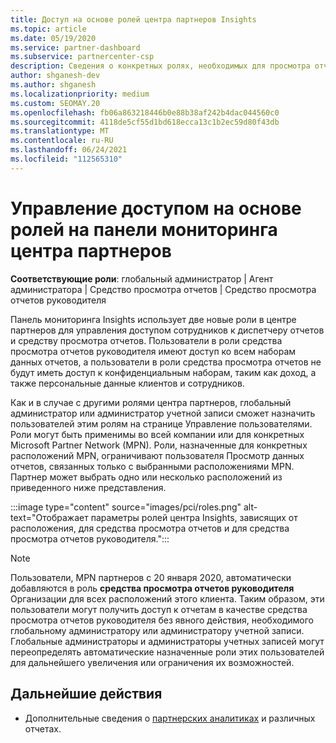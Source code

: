 ```yaml
---
title: Доступ на основе ролей центра партнеров Insights
ms.topic: article
ms.date: 05/19/2020
ms.service: partner-dashboard
ms.subservice: partnercenter-csp
description: Сведения о конкретных ролях, необходимых для просмотра отчетов центра партнеров. К ним относятся роли средства просмотра отчетов руководителя и средства просмотра отчетов.
author: shganesh-dev
ms.author: shganesh
ms.localizationpriority: medium
ms.custom: SEOMAY.20
ms.openlocfilehash: fb06a863218446b0e88b38af242b4dac044560c0
ms.sourcegitcommit: 4118de5cf55d1bd618ecca13c1b2ec59d80f43db
ms.translationtype: MT
ms.contentlocale: ru-RU
ms.lasthandoff: 06/24/2021
ms.locfileid: "112565310"
---
```

# <a name="role-based-access-control-to-the-partner-center-insights-dashboard"></a>Управление доступом на основе ролей на панели мониторинга центра партнеров

**Соответствующие роли**: глобальный администратор | Агент администратора | Средство просмотра отчетов | Средство просмотра отчетов руководителя

Панель мониторинга Insights использует две новые роли в центре партнеров для управления доступом сотрудников к диспетчеру отчетов и средству просмотра отчетов.  Пользователи в роли средства просмотра отчетов руководителя имеют доступ ко всем наборам данных отчетов, а пользователи в роли средства просмотра отчетов не будут иметь доступ к конфиденциальным наборам, таким как доход, а также персональные данные клиентов и сотрудников.  

Как и в случае с другими ролями центра партнеров, глобальный администратор или администратор учетной записи сможет назначить пользователей этим ролям на странице Управление пользователями. Роли могут быть применимы во всей компании или для конкретных Microsoft Partner Network (MPN). Роли, назначенные для конкретных расположений MPN, ограничивают пользователя Просмотр данных отчетов, связанных только с выбранными расположениями MPN. Партнер может выбрать одно или несколько расположений из приведенного ниже представления.

:::image type="content" source="images/pci/roles.png" alt-text="Отображает параметры ролей центра Insights, зависящих от расположения, для средства просмотра отчетов и для средства просмотра отчетов руководителя.":::

>[!Note]
> Пользователи, MPN партнеров с 20 января 2020, автоматически добавляются в роль **средства просмотра отчетов руководителя** Организации для всех расположений этого клиента. Таким образом, эти пользователи могут получить доступ к отчетам в качестве средства просмотра отчетов руководителя без явного действия, необходимого глобальному администратору или администратору учетной записи. Глобальные администраторы и администраторы учетных записей могут переопределять автоматические назначенные роли этих пользователей для дальнейшего увеличения или ограничения их возможностей.

## <a name="next-steps"></a>Дальнейшие действия

- Дополнительные сведения о [партнерских аналитиках](partner-center-insights.md) и различных отчетах.
